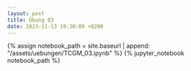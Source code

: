 ```yaml
---
layout: post
title: Übung 03
date: 2023-11-13 19:30:09 +0200
---
```


{% assign notebook_path = site.baseurl | append: "/assets/uebungen/TCGM_03.ipynb" %} {% jupyter_notebook notebook_path %}
